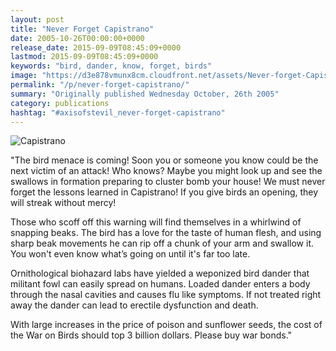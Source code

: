 ```yaml
---
layout: post
title: "Never Forget Capistrano"
date: 2005-10-26T00:00:00+0000
release_date: 2015-09-09T08:45:09+0000
lastmod: 2015-09-09T08:45:09+0000
keywords: "bird, dander, know, forget, birds"
image: "https://d3e878vmunx8cm.cloudfront.net/assets/Never-forget-Capistrano_web.gif"
permalink: "/p/never-forget-capistrano/"
summary: "Originally published Wednesday October, 26th 2005"
category: publications
hashtag: "#axisofstevil_never-forget-capistrano"
---
```


[id_1]: https://d3e878vmunx8cm.cloudfront.net/assets/Never-forget-Capistrano_web.gif "Capistrano"
![Capistrano][id_1]

"The bird menace is coming! Soon you or someone you know could be the next victim of an attack! Who knows? Maybe you might look up and see the swallows in formation preparing to cluster bomb your house! We must never forget the lessons learned in Capistrano! If you give birds an opening, they will streak without mercy!

Those who scoff off this warning will find themselves in a whirlwind of snapping beaks. The bird has a love for the taste of human flesh, and using sharp beak movements he can rip off a chunk of your arm and swallow it. You won't even know what’s going on until it's far too late.

Ornithological biohazard labs have yielded a weponized bird dander that militant fowl can easily spread on humans. Loaded dander enters a body through the nasal cavities and causes flu like symptoms. If not treated right away the dander can lead to erectile dysfunction and death.

With large increases in the price of poison and sunflower seeds, the cost of the War on Birds should top 3 billion dollars. Please buy war bonds."
